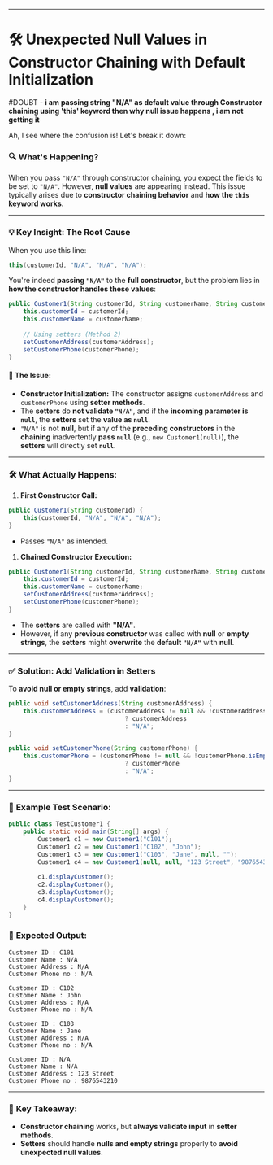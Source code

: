 
---

# 🛠️ Unexpected Null Values in Constructor Chaining with Default Initialization


#DOUBT - **i am passing string "N/A" as default value through Constructor chaining using 'this' keyword then why null issue happens , i am not getting it**


Ah, I see where the confusion is! Let's break it down:

### 🔍 **What's Happening?**

When you pass `"N/A"` through constructor chaining, you expect the fields to be set to `"N/A"`. However, **null values** are appearing instead. This issue typically arises due to **constructor chaining behavior** and **how the `this` keyword works**.

---

### 💡 **Key Insight: The Root Cause**

When you use this line:

```java
this(customerId, "N/A", "N/A", "N/A");
```

You're indeed **passing `"N/A"`** to the **full constructor**, but the problem lies in **how the constructor handles these values**:

```java
public Customer1(String customerId, String customerName, String customerAddress, String customerPhone) {
    this.customerId = customerId;
    this.customerName = customerName;
    
    // Using setters (Method 2)
    setCustomerAddress(customerAddress);
    setCustomerPhone(customerPhone);
}
```

#### 🚩 **The Issue:**

- **Constructor Initialization:** The constructor assigns `customerAddress` and `customerPhone` using **setter methods**.
- The **setters** do **not validate `"N/A"`**, and if the **incoming parameter is `null`**, the **setters** set the **value as `null`**.
- `"N/A"` is not **null**, but if any of the **preceding constructors** in the **chaining** inadvertently **pass `null`** (e.g., `new Customer1(null)`), the **setters** will directly set **`null`**.

---

### 🛠️ **What Actually Happens:**

1. **First Constructor Call:**

```java
public Customer1(String customerId) {
    this(customerId, "N/A", "N/A", "N/A");
}
```

- Passes `"N/A"` as intended.

1. **Chained Constructor Execution:**

```java
public Customer1(String customerId, String customerName, String customerAddress, String customerPhone) {
    this.customerId = customerId;
    this.customerName = customerName;
    setCustomerAddress(customerAddress);
    setCustomerPhone(customerPhone);
}
```

- The **setters** are called with **"N/A"**.
- However, if any **previous constructor** was called with **null** or **empty strings**, the **setters** might **overwrite** the **default `"N/A"`** with **null**.

---

### ✅ **Solution: Add Validation in Setters**

To **avoid null or empty strings**, add **validation**:

```java
public void setCustomerAddress(String customerAddress) {
    this.customerAddress = (customerAddress != null && !customerAddress.isEmpty()) 
                                ? customerAddress 
                                : "N/A";
}

public void setCustomerPhone(String customerPhone) {
    this.customerPhone = (customerPhone != null && !customerPhone.isEmpty()) 
                                ? customerPhone 
                                : "N/A";
}
```

---

### 🧪 **Example Test Scenario:**

```java
public class TestCustomer1 {
    public static void main(String[] args) {
        Customer1 c1 = new Customer1("C101");
        Customer1 c2 = new Customer1("C102", "John");
        Customer1 c3 = new Customer1("C103", "Jane", null, "");
        Customer1 c4 = new Customer1(null, null, "123 Street", "9876543210");
		
        c1.displayCustomer();
        c2.displayCustomer();
        c3.displayCustomer();
        c4.displayCustomer();
    }
}
```

### 🎯 **Expected Output:**

```shell
Customer ID : C101
Customer Name : N/A
Customer Address : N/A
Customer Phone no : N/A

Customer ID : C102
Customer Name : John
Customer Address : N/A
Customer Phone no : N/A

Customer ID : C103
Customer Name : Jane
Customer Address : N/A
Customer Phone no : N/A

Customer ID : N/A
Customer Name : N/A
Customer Address : 123 Street
Customer Phone no : 9876543210
```

---

### 🎯 **Key Takeaway:**

- **Constructor chaining** works, but **always validate input** in **setter methods**.
- **Setters** should handle **nulls and empty strings** properly to **avoid unexpected null values**.
